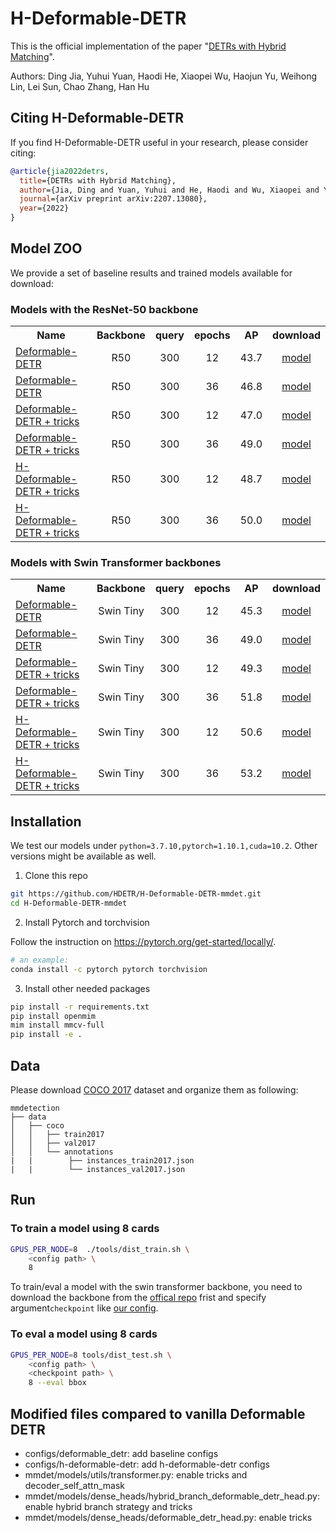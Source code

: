 # H-Deformable-DETR

This is the official implementation of the paper "[DETRs with Hybrid Matching](https://arxiv.org/abs/2207.13080)". 

Authors: Ding Jia, Yuhui Yuan, Haodi He, Xiaopei Wu, Haojun Yu, Weihong Lin, Lei Sun, Chao Zhang, Han Hu

## Citing H-Deformable-DETR
If you find H-Deformable-DETR useful in your research, please consider citing:
```bibtex
@article{jia2022detrs,
  title={DETRs with Hybrid Matching},
  author={Jia, Ding and Yuan, Yuhui and He, Haodi and Wu, Xiaopei and Yu, Haojun and Lin, Weihong and Sun, Lei and Zhang, Chao and Hu, Han},
  journal={arXiv preprint arXiv:2207.13080},
  year={2022}
}
```
## Model ZOO

We provide a set of baseline results and trained models available for download:

### Models with the ResNet-50 backbone
<table><tbody>
<!-- START TABLE -->
<!-- TABLE HEADER -->
<th valign="bottom">Name</th>
<th valign="bottom">Backbone</th>
<th valign="bottom">query</th>
<th valign="bottom">epochs</th>
<th valign="bottom">AP</th>
<th valign="bottom">download</th>
<!-- TABLE BODY -->
 <tr><td align="left"><a href="configs/deformable_detr/deformable_detr_twostage_refine_r50_dim2048_16x2_12e_coco.py">Deformable-DETR</a></td>
<td align="center">R50</td>
<td align="center">300</td>
<td align="center">12</td>
<td align="center">43.7</td>
<td align="center"><a href="">model</a></td>
 <tr><td align="left"><a href="configs/deformable_detr/deformable_detr_twostage_refine_r50_dim2048_16x2_36e_coco.py">Deformable-DETR</a></td>
<td align="center">R50</td>
<td align="center">300</td>
<td align="center">36</td>
<td align="center">46.8</td>
<td align="center"><a href="">model</a></td>
</tr>
</tr>
 <tr><td align="left"><a href="configs/deformable_detr/deformable_detr_twostage_refine_r50_dp0_mqs_lft_dim2048_16x2_12e_coco.py">Deformable-DETR + tricks</a></td>
<td align="center">R50</td>
<td align="center">300</td>
<td align="center">12</td>
<td align="center">47.0</td>
<td align="center"><a href="">model</a></td>
</tr>
</tr>
 <tr><td align="left"><a href="configs/deformable_detr/deformable_detr_twostage_refine_r50_dp0_mqs_lft_dim2048_16x2_36e_coco.py">Deformable-DETR + tricks</a></td>
<td align="center">R50</td>
<td align="center">300</td>
<td align="center">36</td>
<td align="center">49.0</td>
<td align="center"><a href="">model</a></td>
</tr>
</tr>
 <tr><td align="left"><a href="configs/h-deformable-detr/h_deformable_detr_twostage_refine_r50_group6_t1500_dp0_mqs_lft_dim2048_16x2_12e_coco.py">H-Deformable-DETR + tricks</a></td>
<td align="center">R50</td>
<td align="center">300</td>
<td align="center">12</td>
<td align="center">48.7</td>
<td align="center"><a href="">model</a></td>
</tr>
</tr>
 <tr><td align="left"><a href="configs/h-deformable-detr/h_deformable_detr_twostage_refine_r50_group6_t1500_dp0_mqs_lft_dim2048_16x2_36e_coco.py">H-Deformable-DETR + tricks</a></td>
<td align="center">R50</td>
<td align="center">300</td>
<td align="center">36</td>
<td align="center">50.0</td>
<td align="center"><a href="">model</a></td>
</tr>
</tbody></table>

### Models with Swin Transformer backbones

<table><tbody>
<!-- START TABLE -->
<!-- TABLE HEADER -->
<th valign="bottom">Name</th>
<th valign="bottom">Backbone</th>
<th valign="bottom">query</th>
<th valign="bottom">epochs</th>
<th valign="bottom">AP</th>
<th valign="bottom">download</th>
<!-- TABLE BODY -->
<tr><td align="left"><a href="configs/deformable_detr/deformable_detr_twostage_refine_swin_tiny_dim2048_16x2_12e_coco.py">Deformable-DETR</a></td>
<td align="center">Swin Tiny</td>
<td align="center">300</td>
<td align="center">12</td>
<td align="center">45.3</td>
<td align="center"><a href="">model</a></td>
 <tr><td align="left"><a href="configs/deformable_detr/deformable_detr_twostage_refine_swin_tiny_dim2048_16x2_36e_coco.py">Deformable-DETR</a></td>
<td align="center">Swin Tiny</td>
<td align="center">300</td>
<td align="center">36</td>
<td align="center">49.0</td>
<td align="center"><a href="">model</a></td>
</tr>
</tr>
 <tr><td align="left"><a href="configs/deformable_detr/deformable_detr_twostage_refine_swin_tiny_dp0_mqs_lft_dim2048_16x2_12e_coco.py">Deformable-DETR + tricks</a></td>
<td align="center">Swin Tiny</td>
<td align="center">300</td>
<td align="center">12</td>
<td align="center">49.3</td>
<td align="center"><a href="">model</a></td>
</tr>
</tr>
 <tr><td align="left"><a href="configs/deformable_detr/deformable_detr_twostage_refine_swin_tiny_dp0_mqs_lft_dim2048_16x2_36e_coco.py">Deformable-DETR + tricks</a></td>
<td align="center">Swin Tiny</td>
<td align="center">300</td>
<td align="center">36</td>
<td align="center">51.8</td>
<td align="center"><a href="">model</a></td>
</tr>
</tr>
 <tr><td align="left"><a href="configs/h-deformable-detr/h_deformable_detr_twostage_refine_swin_tiny_group6_t1500_dp0_mqs_lft_dim2048_16x2_12e_coco.py">H-Deformable-DETR + tricks</a></td>
<td align="center">Swin Tiny</td>
<td align="center">300</td>
<td align="center">12</td>
<td align="center">50.6</td>
<td align="center"><a href="">model</a></td>
</tr>
</tr>
 <tr><td align="left"><a href="configs/h-deformable-detr/h_deformable_detr_twostage_refine_swin_tiny_group6_t1500_dp0_mqs_lft_dim2048_16x2_36e_coco.py">H-Deformable-DETR + tricks</a></td>
<td align="center">Swin Tiny</td>
<td align="center">300</td>
<td align="center">36</td>
<td align="center">53.2</td>
<td align="center"><a href="">model</a></td>
</tr>
</tbody></table>

## Installation
We test our models under ```python=3.7.10,pytorch=1.10.1,cuda=10.2```. Other versions might be available as well.

1. Clone this repo
```sh
git https://github.com/HDETR/H-Deformable-DETR-mmdet.git
cd H-Deformable-DETR-mmdet
```

2. Install Pytorch and torchvision

Follow the instruction on https://pytorch.org/get-started/locally/.
```sh
# an example:
conda install -c pytorch pytorch torchvision
```

3. Install other needed packages
```sh
pip install -r requirements.txt
pip install openmim
mim install mmcv-full
pip install -e .
```

## Data

Please download [COCO 2017](https://cocodataset.org/) dataset and organize them as following:
```
mmdetection
├── data
│   ├── coco
│   │   ├── train2017
│   │   ├── val2017
│   │   └── annotations
|   |        ├── instances_train2017.json
|   |        └── instances_val2017.json
```
## Run
### To train a model using 8 cards

```Bash
GPUS_PER_NODE=8  ./tools/dist_train.sh \
    <config path> \
    8
```

To train/eval a model with the swin transformer backbone, you need to download the backbone from the [offical repo](https://github.com/microsoft/Swin-Transformer#main-results-on-imagenet-with-pretrained-models) frist and specify argument`checkpoint` like [our config](./configs/h-deformable-detr/h_deformable_detr_twostage_refine_swin_tiny_group6_t1500_dp0_mqs_lft_dim2048_16x2_12e_coco.py).

### To eval a model using 8 cards

```Bash
GPUS_PER_NODE=8 tools/dist_test.sh \
    <config path> \
    <checkpoint path> \
    8 --eval bbox
```

## Modified files compared to vanilla Deformable DETR

* configs/deformable_detr: add baseline configs
* configs/h-deformable-detr: add h-deformable-detr configs
* mmdet/models/utils/transformer.py: enable tricks and decoder_self_attn_mask
* mmdet/models/dense_heads/hybrid_branch_deformable_detr_head.py: enable hybrid branch strategy and tricks
* mmdet/models/dense_heads/deformable_detr_head.py: enable tricks
